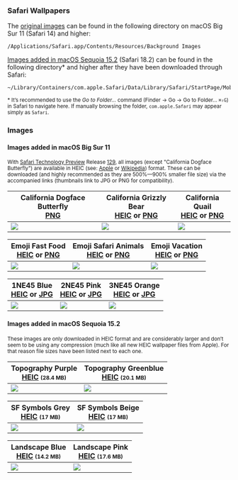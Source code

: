 ### Safari Wallpapers

The [original images](#images-added-in-macos-big-sur-11) can be found in the following directory on macOS Big Sur 11 (Safari 14) and higher:

    /Applications/Safari.app/Contents/Resources/Background Images

[Images added in macOS Sequoia 15.2](#images-added-in-macos-sequoia-15.2) (Safari 18.2) can be found in the following directory* and higher after they have been downloaded through Safari:

    ~/Library/Containers/com.apple.Safari/Data/Library/Safari/StartPage/MobileAssetBackgroundImages

<sup>\* It’s recommended to use the *Go to Folder…* command (Finder → Go → Go to Folder… `⌘⇧G`) in Safari to navigate here. If manually browsing the folder, `com.apple.Safari` may appear simply as `Safari`.</sup>

### Images

#### Images added in macOS Big Sur 11

<sup>With [Safari Technology Preview](https://developer.apple.com/safari/technology-preview/) Release [129](https://webkit.org/blog/11951/release-notes-for-safari-technology-preview-129/), all images (except "California Dogface Butterfly") are available in HEIC (see: [Apple](https://support.apple.com/HT207022) or [Wikipedia](http://wikipedia.org/wiki/High_Efficiency_Image_File_Format)) format. These can be downloaded (and highly recommended as they are 500%—900% smaller file size) via the accompanied links (thumbnails link to JPG or PNG for compatibility).</sup>

California Dogface Butterfly<br>[PNG](/images/Safari-Background_California-Dogface-Butterfly.661.png?raw=true) | California Grizzly Bear<br>[HEIC](/images/Safari-Background_California-Grizzly-Bear.497.heic?raw=true) or [PNG](/images/Safari-Background_California-Grizzly-Bear.497.png?raw=true) | California Quail<br>[HEIC](/images/Safari_Background_1NE45_Blue.449.heic?raw=true) or [PNG](/images/Safari-Background_California-Quail.602.png?raw=true)
--- | --- | ---
| [![](/images/thumbnails/Safari-Background_California-Dogface-Butterfly.661.jpg?raw=true)](/images/Safari-Background_California-Dogface-Butterfly.661.png?raw=true) | [![](/images/thumbnails/Safari-Background_California-Grizzly-Bear.497.jpg?raw=true)](/images/Safari-Background_California-Grizzly-Bear.497.png?raw=true) | [![](/images/thumbnails/Safari-Background_California-Quail.602.jpg?raw=true)](/images/Safari-Background_California-Quail.602.png?raw=true)

Emoji Fast Food<br>[HEIC](/images/Safari-Background_Emoji_Fast-Food.640.heic?raw=true) or [PNG](/images/Safari-Background_Emoji_Fast-Food.640.png?raw=true) | Emoji Safari Animals<br>[HEIC](/images/Safari-Background_Emoji_Safari-Animals.699.heic?raw=true) or [PNG](/images/Safari-Background_Emoji_Safari-Animals.699.png?raw=true) | Emoji Vacation<br>[HEIC](/images/Safari-Background_Emoji_Vacation.609.heic?raw=true) or [PNG](/images/Safari-Background_Emoji_Vacation.609.png?raw=true)
--- | --- | ---
| [![](/images/thumbnails/Safari-Background_Emoji_Fast-Food.640.jpg?raw=true)](/images/Safari-Background_Emoji_Fast-Food.640.png?raw=true) | [![](/images/thumbnails/Safari-Background_Emoji_Safari-Animals.699.jpg?raw=true)](/images/Safari-Background_Emoji_Safari-Animals.699.png?raw=true) | [![](/images/thumbnails/Safari-Background_Emoji_Vacation.609.jpg?raw=true)](/images/Safari-Background_Emoji_Vacation.609.png?raw=true) |

1NE45 Blue<br>[HEIC](/images/Safari_Background_1NE45_Blue.449.heic?raw=true) or [JPG](/images/Safari_Background_1NE45_Blue.449.jpg?raw=true) | 2NE45 Pink<br>[HEIC](/images/Safari_Background_2NE45_Pink.526.heic?raw=true) or [JPG](/images/Safari_Background_2NE45_Pink.526.jpg?raw=true) | 3NE45 Orange<br>[HEIC](/images/Safari_Background_3NE45_Orange.653.heic?raw=true) or [JPG](/images/Safari_Background_3NE45_Orange.653.jpg?raw=true)
--- | --- | ---
| [![](/images/thumbnails/Safari_Background_1NE45_Blue.449.jpg?raw=true)](/images/Safari_Background_1NE45_Blue.449.jpg?raw=true) | [![](/images/thumbnails/Safari_Background_2NE45_Pink.526.jpg?raw=true)](/images/Safari_Background_2NE45_Pink.526.jpg?raw=true) | [![](/images/thumbnails/Safari_Background_3NE45_Orange.653.jpg?raw=true)](/images/Safari_Background_3NE45_Orange.653.jpg?raw=true) |

#### Images added in macOS Sequoia 15.2

<sup>These images are only downloaded in HEIC format and are considerably larger and don’t seem to be using any compression (much like all new HEIC wallpaper files from Apple). For that reason file sizes have been listed next to each one.
</sup>

| Topography Purple<br>[HEIC](/images/MobileAssetBackgroundImages/2024_01_TOPOGRAPHY_PURPLE.heic?raw=true) <span style="font-size: 75%">(28.4 MB)</span> | Topography Greenblue<br>[HEIC](/images/MobileAssetBackgroundImages/2024_02_TOPOGRAPHY_GREENBLUE.heic?raw=true) <span style="font-size: 75%">(20.1 MB)</span> |
| --- | --- |
| [![](/images/MobileAssetBackgroundImagesThumbnails/2024_01_TOPOGRAPHY_PURPLE.jpg?raw=true)](/images/MobileAssetBackgroundImages/2024_01_TOPOGRAPHY_PURPLE.heic?raw=true) | [![](/images/MobileAssetBackgroundImagesThumbnails/2024_02_TOPOGRAPHY_GREENBLUE.jpg?raw=true)](/images/MobileAssetBackgroundImages/2024_02_TOPOGRAPHY_GREENBLUE.heic?raw=true) |


| SF Symbols Grey<br>[HEIC](/images/MobileAssetBackgroundImages/2024_03_SFSYMBOLS_GREY.heic?raw=true) <span style="font-size: 75%">(17 MB)</span> | SF Symbols Beige<br>[HEIC](/images/MobileAssetBackgroundImages/2024_04_SFSYMBOLS_BEIGE.heic?raw=true) <span style="font-size: 75%">(17 MB)</span> |
| --- | --- |
| [![](/images/MobileAssetBackgroundImagesThumbnails/2024_03_SFSYMBOLS_GREY.heic?raw=true)](/images/MobileAssetBackgroundImages/2024_03_SFSYMBOLS_GREY.heic?raw=true) | [![](/images/MobileAssetBackgroundImagesThumbnails/2024_04_SFSYMBOLS_BEIGE.heic?raw=true)](/images/MobileAssetBackgroundImages/2024_04_SFSYMBOLS_BEIGE.heic?raw=true) |

| Landscape Blue<br>[HEIC](/images/MobileAssetBackgroundImages/2024_05_LANDSCAPE_BLUE.heic?raw=true) <span style="font-size: 75%">(14.2 MB)</span> | Landscape Pink<br>[HEIC](/images/MobileAssetBackgroundImages/2024_06_LANDSCAPE_PINK.heic?raw=true) <span style="font-size: 75%">(17.6 MB)</span> |
| --- | --- |
| [![](/images/MobileAssetBackgroundImagesThumbnails/2024_05_LANDSCAPE_BLUE.heic?raw=true)](/images/MobileAssetBackgroundImages/2024_05_LANDSCAPE_BLUE.heic?raw=true) | [![](/images/MobileAssetBackgroundImagesThumbnails/2024_06_LANDSCAPE_PINK.heic?raw=true)](/images/MobileAssetBackgroundImages/2024_06_LANDSCAPE_PINK.heic?raw=true) |
